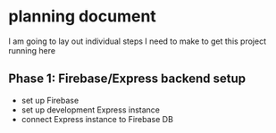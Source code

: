 # planning document

I am going to lay out individual steps I need to make to get this project running here

## Phase 1: Firebase/Express backend setup

- set up Firebase 
- set up development Express instance
- connect Express instance to Firebase DB
